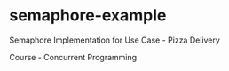 # semaphore-example

Semaphore Implementation for Use Case - Pizza Delivery 

Course - Concurrent Programming